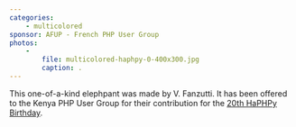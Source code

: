 ```yaml
---
categories:
    - multicolored
sponsor: AFUP - French PHP User Group
photos:
    -
        file: multicolored-haphpy-0-400x300.jpg
        caption: .
---
```


This one-of-a-kind elephpant was made by V. Fanzutti. It has been offered to the Kenya PHP User Group for their contribution for the [20th HaPHPy Birthday](http://haphpy-birthday.net).
